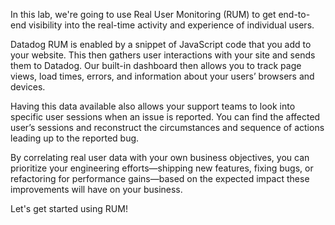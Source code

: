 In this lab, we're going to use Real User Monitoring (RUM) to get end-to-end visibility into the real-time activity and experience of individual users.

Datadog RUM is enabled by a snippet of JavaScript code that you add to your website. This then gathers user interactions with your site and sends them to Datadog.  Our built-in dashboard then allows you to track page views, load times, errors, and information about your users’ browsers and devices.

Having this data available also allows your support teams to look into specific user sessions when an issue is reported. You can find the affected user’s sessions and reconstruct the circumstances and sequence of actions leading up to the reported bug.

By correlating real user data with your own business objectives, you can prioritize your engineering efforts—shipping new features, fixing bugs, or refactoring for performance gains—based on the expected impact these improvements will have on your business.

Let's get started using RUM!